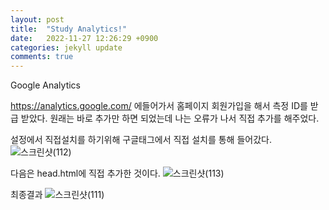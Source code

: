 ```yaml
---
layout: post
title:  "Study Analytics!"
date:   2022-11-27 12:26:29 +0900
categories: jekyll update
comments: true
---
```


Google Analytics

https://analytics.google.com/ 에들어가서 홈페이지 회원가입을 해서 측정 ID를 받급 받았다. 원래는 바로 추가만 하면 되었는데 나는 오류가 나서
직접 추가를 해주었다.


설정에서 직접설치를 하기위해 구글태그에서 직접 설치를 통해 들어갔다.
![스크린샷(112)](https://user-images.githubusercontent.com/105334270/204406136-91094fc5-9b4a-4945-ae21-12e15cb60b06.png)


다음은 head.html에 직접 추가한 것이다.
![스크린샷(113)](https://user-images.githubusercontent.com/105334270/204406452-4b5cbcd7-76ab-4b73-b00d-3721768de726.png)



최종결과
![스크린샷(111)](https://user-images.githubusercontent.com/105334270/204405723-a4a0d5c7-557f-4324-93b7-f65951a81df7.png)

